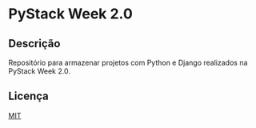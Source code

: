 #  PyStack Week 2.0

## Descrição

Repositório para armazenar projetos com Python e Django realizados na PyStack Week 2.0.

## Licença

[MIT](https://choosealicense.com/licenses/mit/)